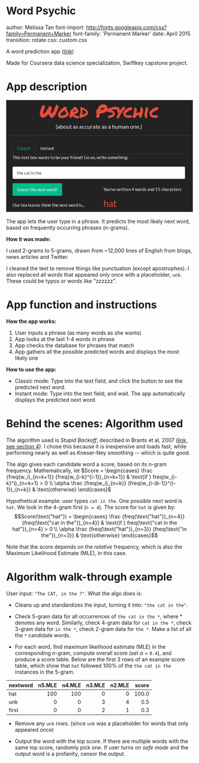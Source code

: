 Word Psychic
========================================================
author: Melissa Tan
font-import: http://fonts.googleapis.com/css?family=Permanent+Marker
font-family: 'Permanent Marker'
date: April 2015
transition: rotate
css: custom.css

A word prediction app ([link](http://melissatan.shinyapps.io/word_psychic))

Made for Coursera data science specialization, Swiftkey capstone project.

App description
========================================================
![App screenshot](app.png)

The app lets the user type in a phrase. It predicts
the most likely next word, based on frequently
occurring phrases (n-grams).

__How it was made:__

I used 2-grams to 5-grams,
drawn from ~12,000 lines of English from blogs, news articles and Twitter.

I cleaned the text to remove things like punctuation (except apostrophes).
I also replaced all words that appeared only once
with a placeholder, `unk`. These could be typos or words like "zzzzzz".


App function and instructions
========================================================
__How the app works:__

1. User inputs a phrase (as many words as she wants)
2. App looks at the last 1-4 words in phrase
3. App checks the database for phrases that match
4. App gathers all the possible predicted words and displays
the most likely one

__How to use the app:__

* Classic mode: Type into the text field, and click the button
to see the predicted next word.
* Instant mode: Type into the text field, and wait. The app
automatically displays the predicted next word.

Behind the scenes: Algorithm used
========================================================
The algorithm used is _Stupid Backoff_, described in Brants et al, 2007 ([link, see section 4](http://www.aclweb.org/anthology/D07-1090.pdf)).
I chose this because it is inexpensive and loads fast, while
performing nearly as well as Kneser-Ney smoothing -- which is quite good.

The algo gives each candidate word a score, based on its n-gram frequency.
Mathematically, let
$Score = \begin{cases} \frac {freq(w_i)_{n=k+1}} {freq(w_{i-k}^{i-1})_{n=k+1}} & \text{if } freq(w_{i-k}^i)_{n=k+1} > 0 \\ \alpha \frac {freq(w_i)_{n=k}} {freq(w_{i-(k-1)}^{i-1})_{n=k}} & \text{otherwise} \end{cases}$

Hypothetical example: user types `cat in the`. One possible next word is `hat`.
We look in the 4-gram first (`n = 4`). The score for `hat` is given by:
$$Score(\text{"hat"}) = \begin{cases} \frac {freq(\text{"hat"})_{n=4}} {freq(\text{"cat in the"})_{n=4}} & \text{if } freq(\text{"cat in the hat"})_{n=4} > 0 \\ \alpha \frac {freq(\text{"hat"})_{n=3}} {freq(\text{"in the"})_{n=3}} & \text{otherwise} \end{cases}$$

Note that the score depends on the _relative_ frequency, which is
also the Maximum Likelihood Estimate (MLE), in this case.

Algorithm walk-through example
========================================================

User input: `"The CAT, in the ?"`. What the algo does is:

* Cleans up and standardizes the input, turning it into: `"the cat in the"`.

* Check 5-gram data for all occurrences of `the cat in the *`, where * denotes
any word. Similarly, check 4-gram data for `cat in the *`, check 3-gram data for `in the *`, check 2-gram data for `the *`. Make a list of all the `*` candidate words.

* For each word, find maximum likelihood estimate (MLE) in the
corresponding n-gram, compute overall score (set $\alpha$ = `0.4`), and produce a score table. Below are the first 3 rows of an example score table, which show that `hat` followed 100% of the `the cat in the` instances in the 5-gram.


|nextword | n5.MLE| n4.MLE| n3.MLE| n2.MLE| score|
|:--------|------:|------:|------:|------:|-----:|
|hat      |    100|    100|      0|      0| 100.0|
|unk      |      0|      0|      3|      4|   0.5|
|first    |      0|      0|      2|      1|   0.3|

* Remove any `unk` rows. (since `unk` was  a placeholder for words that only appeared once)

* Output the word with the top score. If there are multiple
words with the same top score, randomly pick one. If user turns on
_safe mode_ and the output word is a profanity, censor the output.


